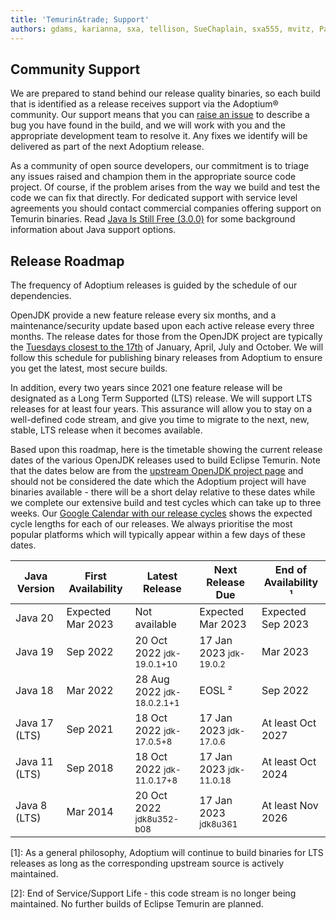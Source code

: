 ```yaml
---
title: 'Temurin&trade; Support'
authors: gdams, karianna, sxa, tellison, SueChaplain, sxa555, mvitz, ParkerM, M-Davies, Malax, lasombra, practicalli-john, jeffalder, hendrikebbers, douph1, andrew-m-leonard, mr-david-owens, DanHeidinga, sophia-guo, zdtsw
---
```


## Community Support

We are prepared to stand behind our release quality binaries, so each build that is identified as a release receives support
via the Adoptium® community. Our support means that you can [raise an issue](https://github.com/adoptium/adoptium-support/issues/new/choose) to describe a bug you have found in the build, and we will work with you and the appropriate development team to resolve it. Any fixes we identify will be delivered as part of the next Adoptium release.

As a community of open source developers, our commitment is to triage any issues raised and champion them in the appropriate source code project. Of course, if the problem arises from the way we build and test the code we can fix that directly. For dedicated support with service level agreements you should contact commercial companies offering
support on Temurin binaries. Read [Java Is Still Free (3.0.0)](https://medium.com/@javachampions/java-is-still-free-3-0-0-ocrt-2021-bca75c88d23b) for some background information about Java support options.

## Release Roadmap

The frequency of Adoptium releases is guided by the schedule of our dependencies.

OpenJDK provide a new feature release every six months, and a maintenance/security update based upon each active release every three months. The release dates for those from the OpenJDK project are typically the [Tuesdays closest to the 17th](https://www.oracle.com/security-alerts/) of January, April, July and October. We will follow this schedule for publishing binary releases from Adoptium to ensure you get the latest, most secure builds.

In addition, every two years since 2021 one feature release will be designated as a Long Term Supported (LTS) release. We will support LTS releases for at least four years. This assurance will allow you to stay on a well-defined code stream, and give you time to migrate to the next, new, stable, LTS release when it becomes available.

Based upon this roadmap, here is the timetable showing the current release dates of the various OpenJDK releases used to build Eclipse Temurin. Note that the dates below are from the [upstream OpenJDK project page](https://www.java.com/releases) and should not be considered the date which the Adoptium project will have binaries available - there will be a short delay relative to these dates while we complete our extensive build and test cycles which can take up to three
weeks. Our [Google Calendar with our release cycles](https://calendar.google.com/calendar/embed?src=c_56d7263c0ceda87a1678f6144426f23fb53721480b5ff71b073afb51091e5492%40group.calendar.google.com) shows the expected cycle lengths for each of our releases.  We always prioritise the most popular platforms which will typically appear within a few days of these dates.

|Java Version|First Availability| Latest Release               | Next Release Due                  | End of Availability ¹ |
| ---------- | ---------------- | ---------------------------- | --------------------------------- | ----------------------- |
| Java 20    | Expected Mar 2023| Not available                | Expected Mar 2023                 | Expected Sep 2023       |
| Java 19    | Sep 2022     | 20 Oct 2022 <Small>jdk-19.0.1+10</Small> | 17 Jan 2023 <Small>jdk-19.0.2</Small> | Mar 2023    |
| Java 18    | Mar 2022     | 28 Aug 2022 <Small>jdk-18.0.2.1+1</Small>|  EOSL ²                    | Sep 2022                |
| Java 17 (LTS)| Sep 2021   | 18 Oct 2022 <Small>jdk-17.0.5+8</Small>  | 17 Jan 2023 <Small>jdk-17.0.6</Small> |At least Oct 2027 |
| Java 11 (LTS)| Sep 2018   | 18 Oct 2022 <Small>jdk-11.0.17+8</Small> | 17 Jan 2023 <Small>jdk-11.0.18</Small> |At least Oct 2024 |
| Java 8 (LTS) | Mar 2014   | 20 Oct 2022 <Small>jdk8u352-b08</Small>  | 17 Jan 2023 <Small>jdk8u361</Small> | At least Nov 2026 |

[1]: As a general philosophy, Adoptium will continue to build binaries for LTS releases as long as the corresponding upstream source is actively maintained.

[2]: End of Service/Support Life - this code stream is no longer being maintained. No further builds of Eclipse Temurin are planned.
